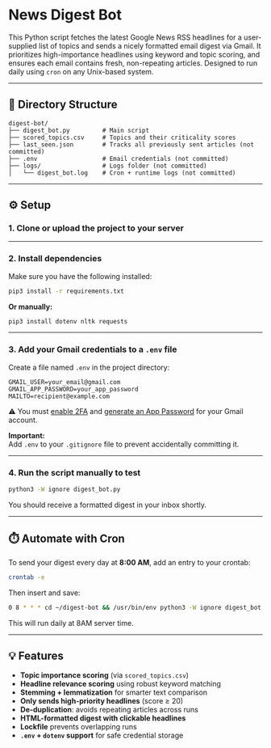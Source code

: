 # News Digest Bot

This Python script fetches the latest Google News RSS headlines for a user-supplied list of topics and sends a nicely formatted email digest via Gmail. It prioritizes high-importance headlines using keyword and topic scoring, and ensures each email contains fresh, non-repeating articles. Designed to run daily using `cron` on any Unix-based system.

---

## 📁 Directory Structure

```plaintext
digest-bot/
├── digest_bot.py         # Main script
├── scored_topics.csv     # Topics and their criticality scores
├── last_seen.json        # Tracks all previously sent articles (not committed)
├── .env                  # Email credentials (not committed)
├── logs/                 # Logs folder (not committed)
│   └── digest_bot.log    # Cron + runtime logs (not committed)
```

---

## ⚙️ Setup

### 1. Clone or upload the project to your server

---

### 2. Install dependencies

Make sure you have the following installed:

```bash
pip3 install -r requirements.txt
```

**Or manually:**

```bash
pip3 install dotenv nltk requests
```

---

### 3. Add your Gmail credentials to a `.env` file

Create a file named `.env` in the project directory:

```env
GMAIL_USER=your_email@gmail.com
GMAIL_APP_PASSWORD=your_app_password
MAILTO=recipient@example.com
```

⚠️ You must [enable 2FA](https://myaccount.google.com/security) and [generate an App Password](https://support.google.com/accounts/answer/185833) for your Gmail account.

**Important:**  
Add `.env` to your `.gitignore` file to prevent accidentally committing it.

---

### 4. Run the script manually to test

```bash
python3 -W ignore digest_bot.py
```

You should receive a formatted digest in your inbox shortly.

---

## ⏱️ Automate with Cron

To send your digest every day at **8:00 AM**, add an entry to your crontab:

```bash
crontab -e
```

Then insert and save:

```bash
0 8 * * * cd ~/digest-bot && /usr/bin/env python3 -W ignore digest_bot.py >> ~/digest-bot/logs/digest_bot.log 2>&1
```

This will run daily at 8AM server time.

---

## 💡 Features

- **Topic importance scoring** (via `scored_topics.csv`)
- **Headline relevance scoring** using robust keyword matching
- **Stemming + lemmatization** for smarter text comparison
- **Only sends high-priority headlines** (score ≥ 20)
- **De-duplication**: avoids repeating articles across runs
- **HTML-formatted digest with clickable headlines**
- **Lockfile** prevents overlapping runs
- **`.env` + `dotenv` support** for safe credential storage